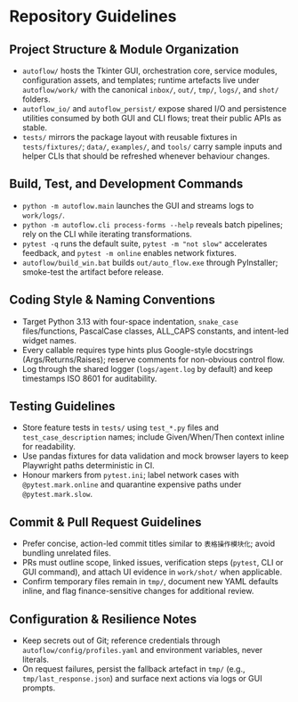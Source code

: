 # Repository Guidelines

## Project Structure & Module Organization
- `autoflow/` hosts the Tkinter GUI, orchestration core, service modules, configuration assets, and templates; runtime artefacts live under `autoflow/work/` with the canonical `inbox/`, `out/`, `tmp/`, `logs/`, and `shot/` folders.
- `autoflow_io/` and `autoflow_persist/` expose shared I/O and persistence utilities consumed by both GUI and CLI flows; treat their public APIs as stable.
- `tests/` mirrors the package layout with reusable fixtures in `tests/fixtures/`; `data/`, `examples/`, and `tools/` carry sample inputs and helper CLIs that should be refreshed whenever behaviour changes.

## Build, Test, and Development Commands
- `python -m autoflow.main` launches the GUI and streams logs to `work/logs/`.
- `python -m autoflow.cli process-forms --help` reveals batch pipelines; rely on the CLI while iterating transformations.
- `pytest -q` runs the default suite, `pytest -m "not slow"` accelerates feedback, and `pytest -m online` enables network fixtures.
- `autoflow/build_win.bat` builds `out/auto_flow.exe` through PyInstaller; smoke-test the artifact before release.

## Coding Style & Naming Conventions
- Target Python 3.13 with four-space indentation, `snake_case` files/functions, PascalCase classes, ALL_CAPS constants, and intent-led widget names.
- Every callable requires type hints plus Google-style docstrings (Args/Returns/Raises); reserve comments for non-obvious control flow.
- Log through the shared logger (`logs/agent.log` by default) and keep timestamps ISO 8601 for auditability.

## Testing Guidelines
- Store feature tests in `tests/` using `test_*.py` files and `test_case_description` names; include Given/When/Then context inline for readability.
- Use pandas fixtures for data validation and mock browser layers to keep Playwright paths deterministic in CI.
- Honour markers from `pytest.ini`; label network cases with `@pytest.mark.online` and quarantine expensive paths under `@pytest.mark.slow`.

## Commit & Pull Request Guidelines
- Prefer concise, action-led commit titles similar to `表格操作模块化`; avoid bundling unrelated files.
- PRs must outline scope, linked issues, verification steps (`pytest`, CLI or GUI command), and attach UI evidence in `work/shot/` when applicable.
- Confirm temporary files remain in `tmp/`, document new YAML defaults inline, and flag finance-sensitive changes for additional review.

## Configuration & Resilience Notes
- Keep secrets out of Git; reference credentials through `autoflow/config/profiles.yaml` and environment variables, never literals.
- On request failures, persist the fallback artefact in `tmp/` (e.g., `tmp/last_response.json`) and surface next actions via logs or GUI prompts.
